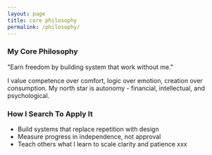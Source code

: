```yaml
---
layout: page
title: core philosophy
permalink: /philosophy/
---
```


### My Core Philosophy
"Earn freedom by building system that work without me."  





          

I value competence over comfort, logic over emotion, creation over consumption.
My north star is autonomy - financial, intellectual, and psychological.  

  
### How I Search To Apply It
- Build systems that replace  repetition with design
- Measure progress in independence, not approval
- Teach others what I learn to scale clarity and patience   xxx

